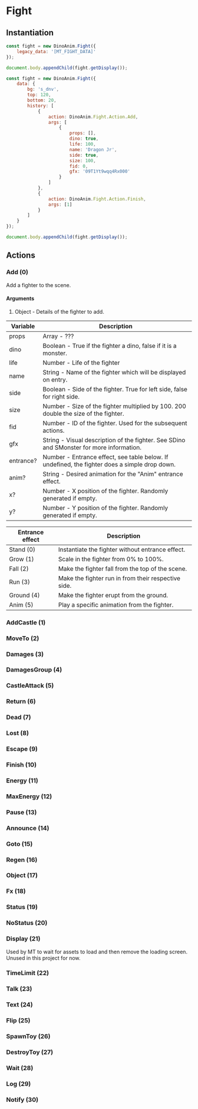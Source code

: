 # Fight

## Instantiation

```javascript
const fight = new DinoAnim.Fight({
	legacy_data: '[MT_FIGHT_DATA]'
});

document.body.appendChild(fight.getDisplay());
```

```javascript
const fight = new DinoAnim.Fight({
	data: {
		bg: 's_dnv',
		top: 120,
		bottom: 20,
		history: [
			{
				action: DinoAnim.Fight.Action.Add,
				args: [
					{
						props: [],
						dino: true,
						life: 100,
						name: 'Dragon Jr',
						side: true,
						size: 100,
						fid: 0,
						gfx: '09T1Yt9wqq4Rx000'
					}
				]
			},
			{
				action: DinoAnim.Fight.Action.Finish,
				args: [1]
			}
		]
	}
});

document.body.appendChild(fight.getDisplay());
```

## Actions

### Add (0)

Add a fighter to the scene.

#### Arguments

1. Object - Details of the fighter to add.

| Variable  | Description                                                                                   |
| --------- | --------------------------------------------------------------------------------------------- |
| props     | Array - ???                                                                                   |
| dino      | Boolean - True if the fighter a dino, false if it is a monster.                               |
| life      | Number - Life of the fighter                                                                  |
| name      | String - Name of the fighter which will be displayed on entry.                                |
| side      | Boolean - Side of the fighter. True for left side, false for right side.                      |
| size      | Number - Size of the fighter multiplied by 100. 200 double the size of the fighter.           |
| fid       | Number - ID of the fighter. Used for the subsequent actions.                                  |
| gfx       | String - Visual description of the fighter. See SDino and SMonster for more information.      |
| entrance? | Number - Entrance effect, see table below. If undefined, the fighter does a simple drop down. |
| anim?     | String - Desired animation for the "Anim" entrance effect.                                    |
| x?        | Number - X position of the fighter. Randomly generated if empty.                              |
| y?        | Number - Y position of the fighter. Randomly generated if empty.                              |

| Entrance effect | Description                                         |
| --------------- | --------------------------------------------------- |
| Stand (0)       | Instantiate the fighter without entrance effect.    |
| Grow (1)        | Scale in the fighter from 0% to 100%.               |
| Fall (2)        | Make the fighter fall from the top of the scene.    |
| Run (3)         | Make the fighter run in from their respective side. |
| Ground (4)      | Make the fighter erupt from the ground.             |
| Anim (5)        | Play a specific animation from the fighter.         |

### AddCastle (1)

### MoveTo (2)

### Damages (3)

### DamagesGroup (4)

### CastleAttack (5)

### Return (6)

### Dead (7)

### Lost (8)

### Escape (9)

### Finish (10)

### Energy (11)

### MaxEnergy (12)

### Pause (13)

### Announce (14)

### Goto (15)

### Regen (16)

### Object (17)

### Fx (18)

### Status (19)

### NoStatus (20)

### Display (21)

Used by MT to wait for assets to load and then remove the loading screen.
Unused in this project for now.

### TimeLimit (22)

### Talk (23)

### Text (24)

### Flip (25)

### SpawnToy (26)

### DestroyToy (27)

### Wait (28)

### Log (29)

### Notify (30)
